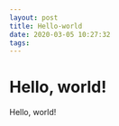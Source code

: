 ```yaml
---
layout: post
title: Hello-world
date: 2020-03-05 10:27:32
tags:
---
```


# Hello, world!
Hello, world!